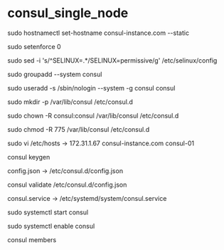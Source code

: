 # consul_single_node

sudo hostnamectl set-hostname consul-instance.com --static

sudo setenforce 0

sudo sed -i 's/^SELINUX=.*/SELINUX=permissive/g' /etc/selinux/config

sudo groupadd --system consul

sudo useradd -s /sbin/nologin --system -g consul consul

sudo mkdir -p /var/lib/consul /etc/consul.d

sudo chown -R consul:consul /var/lib/consul /etc/consul.d

sudo chmod -R 775 /var/lib/consul /etc/consul.d

sudo vi /etc/hosts -> 172.31.1.67 consul-instance.com consul-01

consul keygen

config.json -> /etc/consul.d/config.json

consul validate /etc/consul.d/config.json

consul.service -> /etc/systemd/system/consul.service

sudo systemctl start consul

sudo systemctl enable consul

consul members
